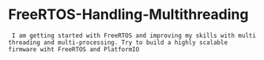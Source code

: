 # FreeRTOS-Handling-Multithreading

`` I am getting started with FreeRTOS and improving my skills with multi threading and multi-processing. Try to build a highly scalable firmware wiht FreeRTOS and PlatformIO`` 
